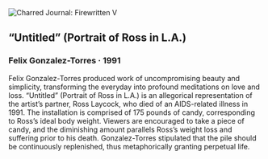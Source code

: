 <div class="artwork-of-the-day">
  <div class="container">
    <div class="img-wrapper">
      <img
        src="https://uploads2.wikiart.org/images/felix-gonzalez-torres/untitled-portrait-of-ross-in-l-a-1991.jpg"
        alt="Charred Journal: Firewritten V" />
    </div>
    <div class="artwork-detail">
      <div class="artwork-origin"> 
        <h2 class="artwork-name">“Untitled” (Portrait of Ross in L.A.)</h2>
        <h3 class="artist">
          Felix Gonzalez-Torres
                    ·  1991
        </h3>
      </div>
      <p class="description">
        <span class="artwork-description-text ng-binding" ng-bind-html="viewModel.ArtworkOfTheDay.Description | unsafe">Felix Gonzalez-Torres produced work of uncompromising beauty and simplicity, transforming the everyday into profound meditations on love and loss. “Untitled” (Portrait of Ross in L.A.) is an allegorical representation of the artist’s partner, Ross Laycock, who died of an AIDS-related illness in 1991. The installation is comprised of 175 pounds of candy, corresponding to Ross’s ideal body weight. Viewers are encouraged to take a piece of candy, and the diminishing amount parallels Ross’s weight loss and suffering prior to his death. Gonzalez-Torres stipulated that the pile should be continuously replenished, thus metaphorically granting perpetual life.</span>
                        <div class="text-shadow-container" ng-show="showShadow" style=""></div>
      </p>
    </div>
  </div>

</div>
